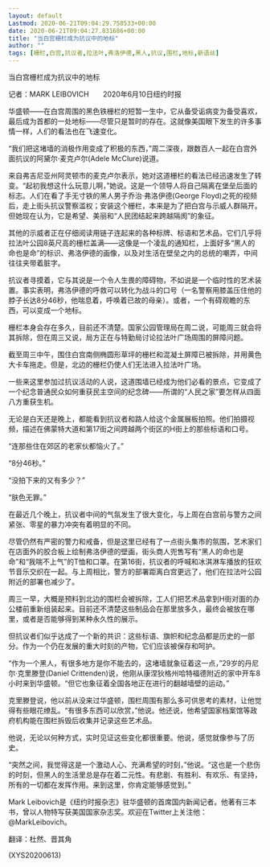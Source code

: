 ```yaml
---
layout: default
Lastmod: 2020-06-21T09:04:29.758533+00:00
date: 2020-06-21T09:04:27.831686+00:00
title: "当白宫栅栏成为抗议中的地标"
author: ""
tags: [栅栏,白宫,抗议者,拉法叶,弗洛伊德,黑人,抗议,围栏,地标,新语丝]
---
```


当白宫栅栏成为抗议中的地标

记者：MARK LEIBOVICH　　2020年6月10日纽约时报

华盛顿——在白宫周围的黑色铁栅栏的短暂一生中，它从备受诟病变为备受喜欢，最后成为首都的一处地标——尽管只是暂时的存在。这就像美国眼下发生的许多事情一样，人们的看法也在飞速变化。

“我们把这堵墙的消极作用变成了积极的东西，”周二深夜，跟数百人一起在白宫外面抗议的阿黛尔·麦克卢尔(Adele McClure)说道。

来自弗吉尼亚州阿灵顿市的麦克卢尔表示，她对这道栅栏的看法已经迅速发生了转变。“起初我想这什么玩意儿啊，”她说。这是一个领导人将自己隔离在堡垒后面的标志。人们在看了手无寸铁的黑人男子乔治·弗洛伊德(George Floyd)之死的视频后，走上街头抗议警察滥权；安装这个栅栏，本来是为了把白宫与示威人群隔开。但她现在认为，它是希望、美丽和“人民团结起来跨越隔阂”的象征。

其他的示威者正在仔细阅读用链子连起来的各种标牌、标语和艺术品，它们几乎将拉法叶公园8英尺高的栅栏盖满——这像是一个凌乱的通知栏，上面好多“黑人的命也是命”的标识、弗洛伊德的画像，以及对生活在壁垒之内的总统的嘲弄，中间往往夹带着脏字。

抗议者寻摸着，它与其说是一个令人生畏的障碍物，不如说是一个临时性的艺术装置。事实表明，弗洛伊德的呼救可以转化为战斗的口号（一名警察用膝盖压住他的脖子长达8分46秒，他喘息着，呼唤着已故的母亲）。或者，一个有碍观瞻的东西，可以变成一个地标。

栅栏本身会存在多久，目前还不清楚。国家公园管理局在周二说，可能周三就会将其拆除，但在周三又说，局方正在与特勤局讨论拉法叶广场周围的屏障问题。

截至周三中午，围住白宫南侧椭圆形草坪的栅栏和混凝土屏障已被拆除，并用黄色大卡车拖走。但是，北边的栅栏仍使人们无法进入拉法叶广场。

一些来这里参加过抗议活动的人说，这道围墙已经成为他们必看的景点，它变成了一个纪念普通民众如何重获民主空间的纪念碑——所谓的“人民之家”要怎样从四面八方重获生机。

无论是白天还是晚上，都能看到抗议者和路人给这个金属展板拍照。他们拍摄视频，描述在佛蒙特大道和第17街之间跨越两个街区的H街上的那些标语和口号。

“连那些住在郊区的老家伙都恼火了。”

“8分46秒。”

“没拍下来的又有多少？”

“肤色无罪。”

在最近几个晚上，抗议者中间的气氛发生了很大变化，与上周在白宫前与警方之间紧张、零星的暴力冲突有着明显的不同。

尽管仍然有严密的警力和戒备，但是这里已经有了一点街头集市的氛围，艺术家们在店面外的胶合板上绘制弗洛伊德的壁画，街头商人兜售写有“黑人的命也是命”和“我喘不上气”的T恤和口罩。在第16街，抗议者的呼喊和冰淇淋车播放的狂欢节音乐交织在一起。与上周相比，警方的部署距离白宫更远了，他们在拉法叶公园附近的部署也减少了。

周三一早，大概是预料到北边的围栏会被拆除，工人们把艺术品拿到H街对面的办公楼前重新组装起来。目前还不清楚这些制品会在那里放多久，最终会被放在哪里，或者是否能够得到某种永久性的展示。

但抗议者们似乎达成了一个新的共识：这些标语、旗帜和纪念品都是历史的一部分。作为一个仍在发展的重大时刻的产物，它们应该被保存和呵护。

“作为一个黑人，有很多地方是你不能去的，这堵墙就象征着这一点，”29岁的丹尼尔·克里滕登(Daniel Crittenden)说，他刚从康涅狄格州哈特福德附近的家中开车8小时来到华盛顿。“但它也象征着全国各地正在进行的翻越墙壁的运动。”

克里滕登说，他以前从没来过华盛顿，围栏周围有那么多可供思考的素材，让他觉得有些眼花缭乱。“有很多东西可以欣赏，”他说。他还说，他希望国家档案馆等政府机构能在围栏拆毁后收集并记录这些艺术品。

他说，无论以何种方式，实时见证这些变化都很重要。他说，感觉就像参与了历史。

“突然之间，我觉得这是一个激动人心、充满希望的时刻，”他说。“这也是一个悲伤的时刻，但黑人的生活里总是存在着二元性。有悲剧、有胜利、有欢乐、有坚持，所有的一切都在发挥作用。来到这里，你肯定能够感觉到。”

Mark Leibovich是《纽约时报杂志》驻华盛顿的首席国内新闻记者。他著有三本书，曾以人物特写获美国国家杂志奖。欢迎在Twitter上关注他：@MarkLeibovich。

翻译：杜然、晋其角

(XYS20200613)

